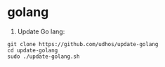 # golang

1. Update Go lang:
```
git clone https://github.com/udhos/update-golang
cd update-golang
sudo ./update-golang.sh
```
